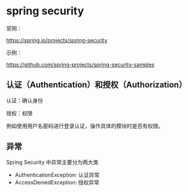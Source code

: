 # spring security
官网：

https://spring.io/projects/spring-security

示例：

https://github.com/spring-projects/spring-security-samples



## 认证（Authentication）和授权（Authorization）

认证：确认身份

授权：权限

例如使用用户名密码进行登录认证，操作具体的模块时是否有权限。



## 异常

Spring Security 中异常主要分为两大类

- AuthenticationException: 认证异常
- AccessDeniedException: 授权异常
